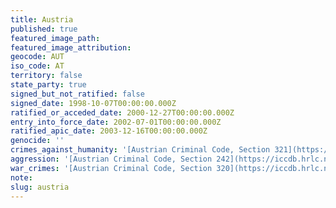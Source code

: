 ```yaml
---
title: Austria
published: true
featured_image_path:
featured_image_attribution:
geocode: AUT
iso_code: AT
territory: false
state_party: true
signed_but_not_ratified: false
signed_date: 1998-10-07T00:00:00.000Z
ratified_or_acceded_date: 2000-12-27T00:00:00.000Z
entry_into_force_date: 2002-07-01T00:00:00.000Z
ratified_apic_date: 2003-12-16T00:00:00.000Z
genocide: ''
crimes_against_humanity: '[Austrian Criminal Code, Section 321](https://iccdb.hrlc.net/data/doc/112/)'
aggression: '[Austrian Criminal Code, Section 242](https://iccdb.hrlc.net/data/doc/112/)'
war_crimes: '[Austrian Criminal Code, Section 320](https://iccdb.hrlc.net/data/doc/112/)'
note:
slug: austria
---
```

